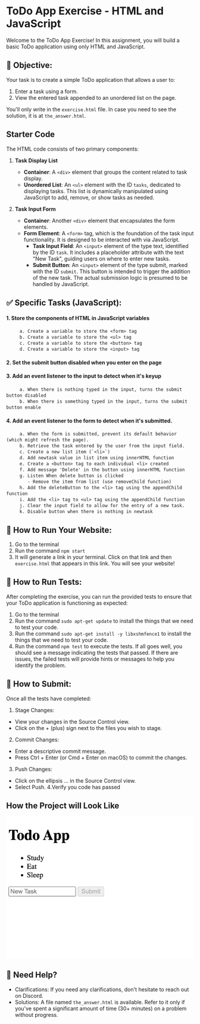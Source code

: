 # ToDo App Exercise - HTML and JavaScript

Welcome to the ToDo App Exercise! In this assignment, you will build a basic ToDo application using only HTML and JavaScript.

## 🎯 Objective:
Your task is to create a simple ToDo application that allows a user to:

1. Enter a task using a form.
2. View the entered task appended to an unordered list on the page.

You'll only write in the `exercise.html` file. 
In case you need to see the solution, it is at `the_answer.html`.

## Starter Code
The HTML code consists of two primary components:

1. **Task Display List**
   - **Container**: A `<div>` element that groups the content related to task display.
   - **Unordered List**: An `<ul>` element with the ID `tasks`, dedicated to displaying tasks. This list is dynamically manipulated using JavaScript to add, remove, or show tasks as needed.

2. **Task Input Form**
   - **Container**: Another `<div>` element that encapsulates the form elements.
   - **Form Element**: A `<form>` tag, which is the foundation of the task input functionality. It is designed to be interacted with via JavaScript.
     - **Task Input Field**: An `<input>` element of the type text, identified by the ID `task`. It includes a placeholder attribute with the text "New Task", guiding users on where to enter new tasks.
     - **Submit Button**: An `<input>` element of the type submit, marked with the ID `submit`. This button is intended to trigger the addition of the new task. The actual submission logic is presumed to be handled by JavaScript.


## ✅ Specific Tasks (JavaScript):
#### 1. Store the components of HTML in JavaScript variables
         a. Create a variable to store the <form> tag
         b. Create a variable to store the <ul> tag
         c. Create a variable to store the <button> tag
         d. Create a variable to store the <input> tag

#### 2. Set the submit button disabled when you enter on the page

#### 3. Add an event listener to the input to detect when it's keyup
         a. When there is nothing typed in the input, turns the submit button disabled
         b. When there is something typed in the input, turns the submit button enable
         
#### 4. Add an event listener to the form to detect when it's submitted.
         a. When the form is submitted, prevent its default behavior (which might refresh the page).
         b. Retrieve the task entered by the user from the input field.
         c. Create a new list item (`<li>`) 
         d. Add newtask value in list item using innerHTML function
         e. Create a <button> tag to each individual <li> created
         f. Add message 'Delete' in the button using innerHTML function
         g. Listen When delete button is clicked
            - Remove the item from list (use removeChild function)
         h. Add the deleteButton to the <li> tag using the appendChild function
         i. Add the <li> tag to <ul> tag using the appendChild function
         j. Clear the input field to allow for the entry of a new task.
         k. Disable button when there is nothing in newtask

## 📘 How to Run Your Website:
1. Go to the terminal
2. Run the command `npm start`
3. It will generate a link in your terminal. Click on that link and then `exercise.html` that appears in this link.
   You will see your website!

## 🚀 How to Run Tests:
After completing the exercise, you can run the provided tests to ensure that your ToDo application is functioning as expected:
1. Go to the terminal
2. Run the command `sudo apt-get update` to install the things that we need to test your code.
3. Run the command `sudo apt-get install -y libxshmfence1` to install the things that we need to test your code.
4. Run the command `npm test` to execute the tests.
  If all goes well, you should see a message indicating the tests that passed. If there are issues, the failed tests will provide hints or messages to help you identify the problem.

## 🤔 How to Submit:
Once all the tests have completed:
1. Stage Changes:
  - View your changes in the Source Control view.
  - Click on the + (plus) sign next to the files you wish to stage.
2. Commit Changes:
  - Enter a descriptive commit message.
  - Press Ctrl + Enter (or Cmd + Enter on macOS) to commit the changes.
3. Push Changes:
  - Click on the ellipsis ... in the Source Control view.
  - Select Push.
4.Verify you code has passed

## How the Project will Look Like
![Local Image](project.png)

## 🤔 Need Help?
- Clarifications: If you need any clarifications, don't hesitate to reach out on Discord.
- Solutions: A file named `the_answer.html` is available. Refer to it only if you've spent a significant amount of time (30+ minutes) on a problem without progress.
